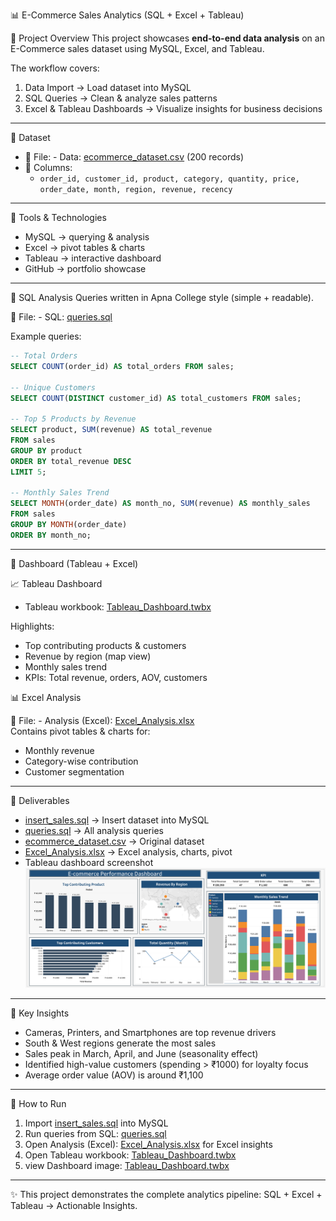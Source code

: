 📊 E-Commerce Sales Analytics (SQL + Excel + Tableau)

🔹 Project Overview
This project showcases **end-to-end data analysis** on an E-Commerce sales dataset using MySQL, Excel, and Tableau.  

The workflow covers:
1. Data Import → Load dataset into MySQL  
2. SQL Queries → Clean & analyze sales patterns  
3. Excel & Tableau Dashboards → Visualize insights for business decisions  

---

🔹 Dataset
- 📂 File: - Data: [ecommerce_dataset.csv](data/ecommerce_dataset.csv) (200 records)  
- 🧾 Columns:  
  - `order_id, customer_id, product, category, quantity, price, order_date, month, region, revenue, recency`  

---

🔹 Tools & Technologies
- MySQL → querying & analysis  
- Excel → pivot tables & charts  
- Tableau → interactive dashboard  
- GitHub → portfolio showcase  

---

🔹 SQL Analysis
Queries written in Apna College style (simple + readable).  

📂 File: - SQL: [queries.sql](sql/queries.sql) 

Example queries:  

```sql
-- Total Orders
SELECT COUNT(order_id) AS total_orders FROM sales;

-- Unique Customers
SELECT COUNT(DISTINCT customer_id) AS total_customers FROM sales;

-- Top 5 Products by Revenue
SELECT product, SUM(revenue) AS total_revenue
FROM sales
GROUP BY product
ORDER BY total_revenue DESC
LIMIT 5;

-- Monthly Sales Trend
SELECT MONTH(order_date) AS month_no, SUM(revenue) AS monthly_sales
FROM sales
GROUP BY MONTH(order_date)
ORDER BY month_no;
```

---

🔹 Dashboard (Tableau + Excel)

📈 Tableau Dashboard  
- Tableau workbook: [Tableau_Dashboard.twbx](analysis/Tableau_Dashboard.twbx)

Highlights:
- Top contributing products & customers  
- Revenue by region (map view)  
- Monthly sales trend  
- KPIs: Total revenue, orders, AOV, customers  

📊 Excel Analysis

📂 File: - Analysis (Excel): [Excel_Analysis.xlsx](analysis/Excel_Analysis.xlsx)  
Contains pivot tables & charts for:
- Monthly revenue  
- Category-wise contribution  
- Customer segmentation  

---

🔹 Deliverables
- [insert_sales.sql](sql/insert_sales.sql) → Insert dataset into MySQL  
- [queries.sql](sql/queries.sql) → All analysis queries  
- [ecommerce_dataset.csv](data/ecommerce_dataset.csv) → Original dataset  
- [Excel_Analysis.xlsx](analysis/Excel_Analysis.xlsx) → Excel analysis, charts, pivot 
- Tableau dashboard screenshot
  ![Dashboard](analysis/dashboard_overview.png) 

---

🔹 Key Insights
- Cameras, Printers, and Smartphones are top revenue drivers  
- South & West regions generate the most sales  
- Sales peak in March, April, and June (seasonality effect)  
- Identified high-value customers (spending > ₹1000) for loyalty focus  
- Average order value (AOV) is around ₹1,100  

---

🔹 How to Run
1. Import [insert_sales.sql](sql/insert_sales.sql) into MySQL  
2. Run queries from SQL: [queries.sql](sql/queries.sql)  
3. Open Analysis (Excel): [Excel_Analysis.xlsx](analysis/Excel_Analysis.xlsx) for Excel insights  
4. Open Tableau workbook: [Tableau_Dashboard.twbx](analysis/Tableau_Dashboard.twbx)
5. view Dashboard image: [Tableau_Dashboard.twbx](analysis/Tableau_Dashboard.twbx)

---

✨ This project demonstrates the complete analytics pipeline: SQL + Excel + Tableau → Actionable Insights.  
